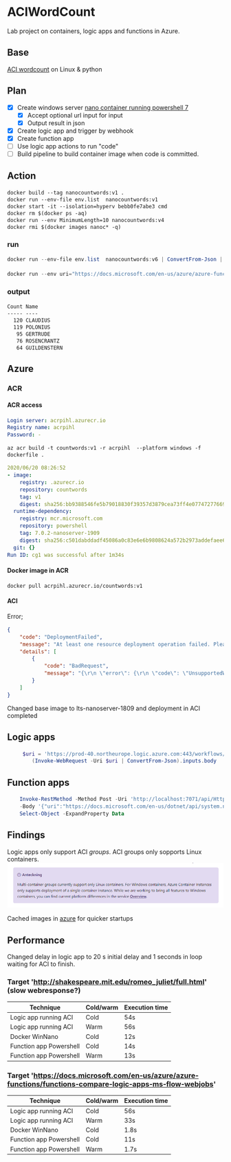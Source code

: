 # ACIWordCount
Lab project on containers, logic apps and functions in Azure.


## Base
[ACI wordcount](https://hub.docker.com/_/microsoft-azuredocs-aci-wordcount) on Linux & python

## Plan
* [x] Create windows server [nano container running powershell 7](https://hub.docker.com/_/microsoft-powershell)
  * [x] Accept optional url input for input
  * [x] Output result in json
* [x] Create logic app and trigger by webhook
* [x] Create function app
* [ ] Use logic app actions to run "code"
* [ ] Build pipeline to build container image when code is committed.

## Action

```docker
docker build --tag nanocountwords:v1 .
docker run --env-file env.list  nanocountwords:v1
docker start -it --isolation=hyperv bebb0fe7abe3 cmd
docker rm $(docker ps -aq)
docker run --env MinimumLength=10 nanocountwords:v4
docker rmi $(docker images nanoc* -q)
```
### run
```powershell
docker run --env-file env.list  nanocountwords:v6 | ConvertFrom-Json | Select-Object -ExpandProperty Data

docker run --env uri="https://docs.microsoft.com/en-us/azure/azure-functions/functions-compare-logic-apps-ms-flow-webjobs" --env MinimumLength=7 --env NumberWords=7 countword
```
### output
```
Count Name
----- ----
  120 CLAUDIUS
  119 POLONIUS
   95 GERTRUDE
   76 ROSENCRANTZ
   64 GUILDENSTERN
```

## Azure

### ACR

#### ACR access
```yaml
Login server: acrpihl.azurecr.io
Registry name: acrpihl
Password: -
```

```
az acr build -t countwords:v1 -r acrpihl  --platform windows -f dockerfile .
```

```yaml
2020/06/20 08:26:52
- image:
    registry: .azurecr.io
    repository: countwords
    tag: v1
    digest: sha256:bb9388546fe5b79018830f39357d3879cea73ff4e07747277669673043ab043c
  runtime-dependency:
    registry: mcr.microsoft.com
    repository: powershell
    tag: 7.0.2-nanoserver-1909
    digest: sha256:c501dabddadf45086a0c83e6e6b9808624a572b2973addefaee6703965a2d2b9
  git: {}
Run ID: cg1 was successful after 1m34s
```
#### Docker image in ACR
```
docker pull acrpihl.azurecr.io/countwords:v1
```
#### ACI
Error;
```json
{
    "code": "DeploymentFailed",
    "message": "At least one resource deployment operation failed. Please list deployment operations for details. Please see https://aka.ms/DeployOperations for usage details.",
    "details": [
        {
            "code": "BadRequest",
            "message": "{\r\n \"error\": {\r\n \"code\": \"UnsupportedWindowsVersion\",\r\n \"message\": \"Unsupported windows image version. Supported versions are 'Windows Server 2016 - Before 2B, Windows Server 2019 - Before 2B, Windows Server 2016 - After 2B, Windows Server 2019 - After 2B'\"\r\n }\r\n}"
        }
    ]
}
```
Changed base image to lts-nanoserver-1809 and deployment in ACI completed

## Logic apps
```powershell
     $uri = 'https://prod-40.northeurope.logic.azure.com:443/workflows/42b952b8137d4172ac376993e9cefcc2/triggers/manual/paths/invoke?numberwords=3&minimumlength=6&uri=http://shakespeare.mit.edu/romeo_juliet/full.html&api-version=2016-10-01&sp=%2Ftriggers%2Fmanual%2Frun&sv=1.0&sig=<code>'
        (Invoke-WebRequest -Uri $uri | ConvertFrom-Json).inputs.body
 ```
## Function apps
```powershell
    Invoke-RestMethod -Method Post -Uri 'http://localhost:7071/api/HttpTrigger1' `
    -Body '{"uri":"https://docs.microsoft.com/en-us/dotnet/api/system.net.httpstatuscode?view=netcore-3.1"}' |
    Select-Object -ExpandProperty Data
 ```


## Findings
Logic apps only support ACI *groups*. ACI groups only sopports Linux containers.
![Support matrix groups with Windows containers](./pictures/ACIgroupsupportWindows.png)

Cached images in [azure](https://docs.microsoft.com/en-us/rest/api/container-instances/listcachedimages/listcachedimages) for quicker startups

## Performance
Changed delay in logic app to 20 s initial delay and 1 seconds in loop waiting for ACI to finish.
### Target 'http://shakespeare.mit.edu/romeo_juliet/full.html' (slow webresponse?)
Technique|Cold/warm|Execution time
-|-|-
Logic app running ACI|Cold|54s
Logic app running ACI|Warm|56s
Docker WinNano|Cold |12s
Function app Powershell|Cold|14s
Function app Powershell|Warm|13s


### Target 'https://docs.microsoft.com/en-us/azure/azure-functions/functions-compare-logic-apps-ms-flow-webjobs'
Technique|Cold/warm|Execution time
-|-|-
Logic app running ACI|Cold|56s
Logic app running ACI|Warm|33s
Docker WinNano|Cold |1.8s
Function app Powershell|Cold|11s
Function app Powershell|Warm|1.7s
